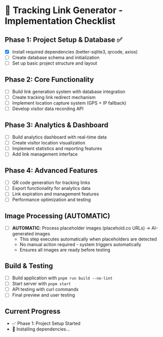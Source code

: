 # 📍 Tracking Link Generator - Implementation Checklist

## Phase 1: Project Setup & Database ✅
- [x] Install required dependencies (better-sqlite3, qrcode, axios)
- [ ] Create database schema and initialization
- [ ] Set up basic project structure and layout

## Phase 2: Core Functionality
- [ ] Build link generation system with database integration
- [ ] Create tracking link redirect mechanism  
- [ ] Implement location capture system (GPS + IP fallback)
- [ ] Develop visitor data recording API

## Phase 3: Analytics & Dashboard
- [ ] Build analytics dashboard with real-time data
- [ ] Create visitor location visualization
- [ ] Implement statistics and reporting features
- [ ] Add link management interface

## Phase 4: Advanced Features
- [ ] QR code generation for tracking links
- [ ] Export functionality for analytics data
- [ ] Link expiration and management features
- [ ] Performance optimization and testing

## Image Processing (AUTOMATIC)
- [ ] **AUTOMATIC**: Process placeholder images (placehold.co URLs) → AI-generated images
  - This step executes automatically when placeholders are detected
  - No manual action required - system triggers automatically
  - Ensures all images are ready before testing

## Build & Testing
- [ ] Build application with `pnpm run build --no-lint`
- [ ] Start server with `pnpm start`
- [ ] API testing with curl commands
- [ ] Final preview and user testing

## Current Progress
- ✅ Phase 1: Project Setup Started
- 🔄 Installing dependencies...